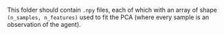 This folder should contain `.npy` files, each of which
with an array of shape `(n_samples, n_features)` used to fit the PCA
(where every sample is an observation of the agent).
